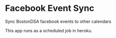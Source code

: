 # Facebook Event Sync

Sync BostonDSA facebook events to other calendars

This app runs as a scheduled job in heroku.
